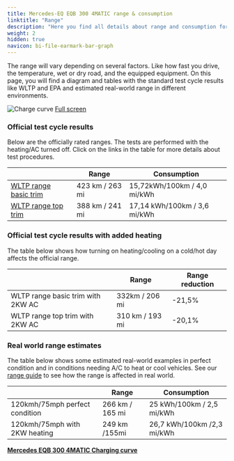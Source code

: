 ```yaml
---
title: Mercedes-EQ EQB 300 4MATIC range & consumption
linktitle: "Range"
description: "Here you find all details about range and consumption for Mercedes-EQ EQB 300 4MATIC."
weight: 2
hidden: true
navicon: bi-file-earmark-bar-graph
---
```

<!-- markdownlint-disable MD033 -->
<!-- markdownlint-disable MD010 -->

The range will vary depending on several factors. Like how fast you drive, the temperature, wet or dry road, and the equipped equipment. On this page, you will find a diagram and tables with the standard test cycle results like WLTP and EPA and estimated real-world range in different environments.

<img class="img-fluid" alt="Charge curve" src="/images//models/mercedes/eqb/eqb_300_4matic/range.svg"/>
<a href="/images/models/mercedes/eqb/eqb_300_4matic/range.svg">Full screen</a>

### Official test cycle results

Below are the officially rated ranges. The tests are performed with the heating/AC turned off. Click on the links in the table for more details about test procedures.

<div class="table-responsive">
<table class="table table-striped border">
	<thead>
		<tr>
			<th>
			</th>
			<th>
				Range
			</th>
			<th>
				Consumption
			</th>
		</tr>
	</thead>
	<tbody>
		<tr>
			<td>
				<a href="../../../../../guides/understandingrange/wltp/ ">
					WLTP range basic trim
				</a>
			</td>
			<td>
				423 km / 263 mi
			</td>
			<td>
				15,72kWh/100km / 4,0 mi/kWh
			</td>
		</tr>
		<tr>
			<td>
				<a href="../../../../../guides/understandingrange/wltp/ ">
					WLTP range top trim
				</a>
			</td>
			<td>
				388 km / 241 mi
			</td>
			<td>
				17,14 kWh/100km / 3,6 mi/kWh
			</td>
		</tr>
	</tbody>
</table>
</div>

### Official test cycle results with added heating

The table below shows how turning on heating/cooling on a cold/hot day affects the official range.

<div class="table-responsive">
<table class="table table-striped border">
	<thead>
		<tr>
			<th>
			</th>
			<th>
				Range
			</th>
			<th>
				Range reduction
			</th>
		</tr>
	</thead>
	<tbody>
		<tr>
			<td>
				WLTP range basic trim with 2KW AC
			</td>
			<td>
				 332km / 206 mi 
			</td>
			<td>
				-21,5%
			</td>
		</tr>
		<tr>
			<td>
				WLTP range top trim with 2KW AC
			</td>
			<td>
				310 km / 193 mi
			</td>
			<td>
				-20,1%
			</td>
		</tr>
	</tbody>
</table>
</div>

### Real world range estimates

The table below shows some estimated real-world examples in perfect condition and in conditions needing A/C to heat or cool vehicles. See our [range guide](../../../../../guides/understandingrange/) to see how the range is affected in real world.

<div class="table-responsive">
<table class="table table-striped border">
	<thead>
		<tr>
			<th>
			</th>
			<th>
				Range
			</th>
			<th>
				Consumption
			</th>
		</tr>
	</thead>
	<tbody>
		<tr>
			<td>
				120kmh/75mph perfect condition
			</td>
			<td>
				266 km / 165 mi
			</td>
			<td>
				25 kWh/100km / 2,5 mi/kWh
			</td>
		</tr>
		<tr>
			<td>
				120kmh/75mph with 2KW heating
			</td>
			<td>
				249 km /155mi
			</td>
			<td>
				26,7 kWh/100km /2,3 mi/kWh
			</td>
		</tr>
	</tbody>
</table>
</div>
<div class="mt-3 mb-3">
<a href="../" class="text-decoration-none text-black">
<strong><i class="bi-arrow-left"></i> Mercedes EQB 300 4MATIC </strong>
</a>
<a href="../chargingcurve/" class="text-decoration-none text-black float-end">
<strong>Charging curve <i class="bi-arrow-right"></i></strong>
</a>
</div>
